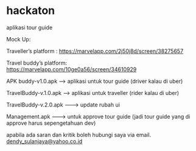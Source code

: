 # hackaton
aplikasi tour guide

Mock Up:
 
Traveller’s platform :
https://marvelapp.com/2j50j8d/screen/38275657


Travel buddy’s platform: 
https://marvelapp.com/10ge0a56/screen/34610929


APK
buddy-v1.0.apk --> aplikasi untuk tour guide (driver kalau di uber)

TravelBuddy-v.1.0.apk --> aplikasi untuk traveller (rider kalau di uber)

TravelBuddy-v.2.0.apk ---> update rubah ui

Management.apk ---> untuk approve tour guide (jadi tour guide yang di approve harus sepengetahuan dev)




apabila ada saran dan kritik boleh hubungi saya via email.
dendy_sulanjaya@yahoo.co.id
